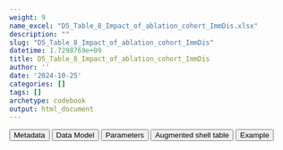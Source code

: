 ```yaml
---
weight: 9
name_excel: "D5_Table_8_Impact_of_ablation_cohort_ImmDis.xlsx"
description: ""
slug: "D5_Table_8_Impact_of_ablation_cohort_ImmDis"
datetime: 1.7298769e+09
title: D5_Table_8_Impact_of_ablation_cohort_ImmDis
author: ''
date: '2024-10-25'
categories: []
tags: []
archetype: codebook
output: html_document
---
```


<div class="tab">
<button class="tablinks" onclick="openCity(event, &#39;Metadata&#39;)" id="defaultOpen">Metadata</button>
<button class="tablinks" onclick="openCity(event, &#39;Data Model&#39;)">Data Model</button>
<button class="tablinks" onclick="openCity(event, &#39;Parameters&#39;)">Parameters</button>
<button class="tablinks" onclick="openCity(event, &#39;Augmented shell table&#39;)">Augmented shell table</button>
<button class="tablinks" onclick="openCity(event, &#39;Example&#39;)">Example</button>
</div>
<div class="tabcontent"></div>
